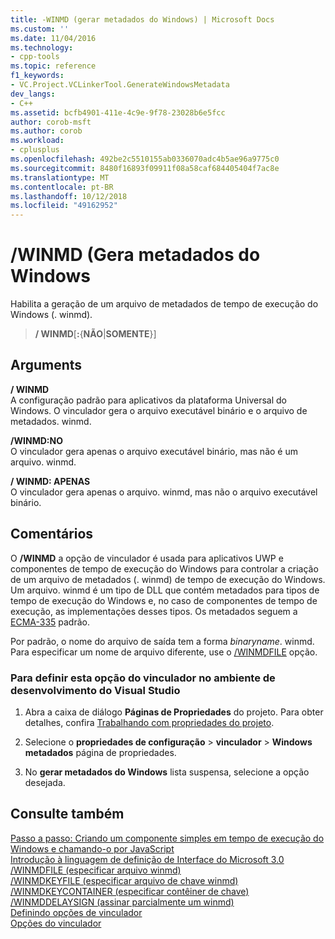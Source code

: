 ```yaml
---
title: -WINMD (gerar metadados do Windows) | Microsoft Docs
ms.custom: ''
ms.date: 11/04/2016
ms.technology:
- cpp-tools
ms.topic: reference
f1_keywords:
- VC.Project.VCLinkerTool.GenerateWindowsMetadata
dev_langs:
- C++
ms.assetid: bcfb4901-411e-4c9e-9f78-23028b6e5fcc
author: corob-msft
ms.author: corob
ms.workload:
- cplusplus
ms.openlocfilehash: 492be2c5510155ab0336070adc4b5ae96a9775c0
ms.sourcegitcommit: 8480f16893f09911f08a58caf684405404f7ac8e
ms.translationtype: MT
ms.contentlocale: pt-BR
ms.lasthandoff: 10/12/2018
ms.locfileid: "49162952"
---
```

# <a name="winmd-generate-windows-metadata"></a>/WINMD (Gera metadados do Windows

Habilita a geração de um arquivo de metadados de tempo de execução do Windows (. winmd).

> **/ WINMD**\[**:**{**NÃO**\|**SOMENTE**}]

## <a name="arguments"></a>Arguments

**/ WINMD**<br/>
A configuração padrão para aplicativos da plataforma Universal do Windows. O vinculador gera o arquivo executável binário e o arquivo de metadados. winmd.

**/WINMD:NO**<br/>
O vinculador gera apenas o arquivo executável binário, mas não é um arquivo. winmd.

**/ WINMD: APENAS**<br/>
O vinculador gera apenas o arquivo. winmd, mas não o arquivo executável binário.

## <a name="remarks"></a>Comentários

O **/WINMD** a opção de vinculador é usada para aplicativos UWP e componentes de tempo de execução do Windows para controlar a criação de um arquivo de metadados (. winmd) de tempo de execução do Windows. Um arquivo. winmd é um tipo de DLL que contém metadados para tipos de tempo de execução do Windows e, no caso de componentes de tempo de execução, as implementações desses tipos. Os metadados seguem a [ECMA-335](http://www.ecma-international.org/publications/standards/Ecma-335.htm) padrão.

Por padrão, o nome do arquivo de saída tem a forma *binaryname*. winmd. Para especificar um nome de arquivo diferente, use o [/WINMDFILE](../../build/reference/winmdfile-specify-winmd-file.md) opção.

### <a name="to-set-this-linker-option-in-the-visual-studio-development-environment"></a>Para definir esta opção do vinculador no ambiente de desenvolvimento do Visual Studio

1. Abra a caixa de diálogo **Páginas de Propriedades** do projeto. Para obter detalhes, confira [Trabalhando com propriedades do projeto](../../ide/working-with-project-properties.md).

1. Selecione o **propriedades de configuração** > **vinculador** > **Windows metadados** página de propriedades.

1. No **gerar metadados do Windows** lista suspensa, selecione a opção desejada.

## <a name="see-also"></a>Consulte também

[Passo a passo: Criando um componente simples em tempo de execução do Windows e chamando-o por JavaScript](/windows/uwp/winrt-components/walkthrough-creating-a-simple-windows-runtime-component-and-calling-it-from-javascript)<br/>
[Introdução à linguagem de definição de Interface do Microsoft 3.0](/uwp/midl-3/intro)<br/>
[/WINMDFILE (especificar arquivo winmd)](winmdfile-specify-winmd-file.md)<br/>
[/WINMDKEYFILE (especificar arquivo de chave winmd)](winmdkeyfile-specify-winmd-key-file.md)<br/>
[/WINMDKEYCONTAINER (especificar contêiner de chave)](winmdkeycontainer-specify-key-container.md)<br/>
[/WINMDDELAYSIGN (assinar parcialmente um winmd)](winmddelaysign-partially-sign-a-winmd.md)<br/>
[Definindo opções de vinculador](../../build/reference/setting-linker-options.md)<br/>
[Opções do vinculador](../../build/reference/linker-options.md)
